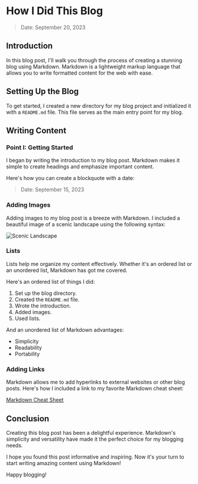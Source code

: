# How I Did This Blog
> Date: September 20, 2023

## Introduction

In this blog post, I'll walk you through the process of creating a stunning blog using Markdown. Markdown is a lightweight markup language that allows you to write formatted content for the web with ease.

## Setting Up the Blog

To get started, I created a new directory for my blog project and initialized it with a `README.md` file. This file serves as the main entry point for my blog.

## Writing Content

### Point I: Getting Started

I began by writing the introduction to my blog post. Markdown makes it simple to create headings and emphasize important content.

Here's how you can create a blockquote with a date:
> Date: September 15, 2023

### Adding Images

Adding images to my blog post is a breeze with Markdown. I included a beautiful image of a scenic landscape using the following syntax:

![Scenic Landscape](https://example.com/scenic-landscape.jpg)

### Lists

Lists help me organize my content effectively. Whether it's an ordered list or an unordered list, Markdown has got me covered.

Here's an ordered list of things I did:
1. Set up the blog directory.
2. Created the `README.md` file.
3. Wrote the introduction.
4. Added images.
5. Used lists.

And an unordered list of Markdown advantages:
- Simplicity
- Readability
- Portability

### Adding Links

Markdown allows me to add hyperlinks to external websites or other blog posts. Here's how I included a link to my favorite Markdown cheat sheet:

[Markdown Cheat Sheet](https://example.com/markdown-cheat-sheet)

## Conclusion

Creating this blog post has been a delightful experience. Markdown's simplicity and versatility have made it the perfect choice for my blogging needs.

I hope you found this post informative and inspiring. Now it's your turn to start writing amazing content using Markdown!

Happy blogging!
